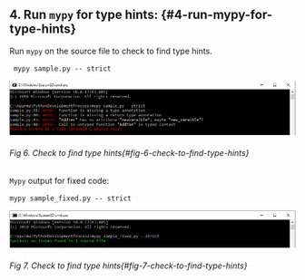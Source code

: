 <!--- @file
  run mypy for type hints.md for Python Development Process and Coding Specification

  Copyright (c) 2019, Intel Corporation. All rights reserved.<BR>

  Redistribution and use in source (original document form) and 'compiled'
  forms (converted to PDF, epub, HTML and other formats) with or without
  modification, are permitted provided that the following conditions are met:

  1) Redistributions of source code (original document form) must retain the
     above copyright notice, this list of conditions and the following
     disclaimer as the first lines of this file unmodified.

  2) Redistributions in compiled form (transformed to other DTDs, converted to
     PDF, epub, HTML and other formats) must reproduce the above copyright
     notice, this list of conditions and the following disclaimer in the
     documentation and/or other materials provided with the distribution.

  THIS DOCUMENTATION IS PROVIDED BY TIANOCORE PROJECT "AS IS" AND ANY EXPRESS OR
  IMPLIED WARRANTIES, INCLUDING, BUT NOT LIMITED TO, THE IMPLIED WARRANTIES OF
  MERCHANTABILITY AND FITNESS FOR A PARTICULAR PURPOSE ARE DISCLAIMED. IN NO
  EVENT SHALL TIANOCORE PROJECT  BE LIABLE FOR ANY DIRECT, INDIRECT, INCIDENTAL,
  SPECIAL, EXEMPLARY, OR CONSEQUENTIAL DAMAGES (INCLUDING, BUT NOT LIMITED TO,
  PROCUREMENT OF SUBSTITUTE GOODS OR SERVICES; LOSS OF USE, DATA, OR PROFITS;
  OR BUSINESS INTERRUPTION) HOWEVER CAUSED AND ON ANY THEORY OF LIABILITY,
  WHETHER IN CONTRACT, STRICT LIABILITY, OR TORT (INCLUDING NEGLIGENCE OR
  OTHERWISE) ARISING IN ANY WAY OUT OF THE USE OF THIS DOCUMENTATION, EVEN IF
  ADVISED OF THE POSSIBILITY OF SUCH DAMAGE.

-->

## 4. Run `mypy` for type hints: {#4-run-mypy-for-type-hints}

Run `mypy` on the source file to check to find type hints.


```shell
 mypy sample.py -- strict

```

![](/media/image6.png)
###### Fig 6. Check to find type hints{#fig-6-check-to-find-type-hints}
`Mypy` output for fixed code:

```shell
mypy sample_fixed.py -- strict

```


![](/media/image7.png)
###### Fig 7. Check to find type hints{#fig-7-check-to-find-type-hints}
